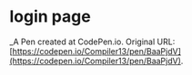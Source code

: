 # login page
 _A Pen created at CodePen.io. Original URL: [https://codepen.io/Compiler13/pen/BaaPjdV](https://codepen.io/Compiler13/pen/BaaPjdV).

 